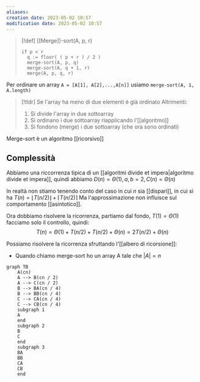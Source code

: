 ```yaml
---
aliases: 
creation date: 2023-05-02 10:57
modification date: 2023-05-02 10:57
---
```



>[!def] [[Merge]]-sort(A, p, r)
>```clike
>if p < r
>	q := floor( ( p + r ) / 2 )
>	merge-sort(A, p, q)
>	merge-sort(A, q + 1, r)
>	merge(A, p, q, r)
>```



Per ordinare un array `A = [A[1], A[2],...,A[n]]` usiamo `merge-sort(A, 1, A.length)`

>[!tldr]
>Se l'array ha meno di due elementi
>	è già ordinato
>Altrimenti:
>	1. Si divide l'array in due sottoarray
>	2. Si ordinano i due sottoarray riapplicando l'[[algoritmo]]
>	3. Si fondono (merge) i due sottoarray (che ora sono ordinati)

Merge-sort è un algoritmo [[ricorsivo]]

## Complessità
Abbiamo una riccorrenza tipica di un [[algoritmi divide et impera|algoritmo divide et impera]], quindi abbiamo
$D(n) = \Theta(1), a,b = 2, C(n) = \Theta(n)$

In realtà non stiamo tenendo conto del caso in cui $n$ sia [[dispari]], in cui si ha $T(n) = \lfloor T(n / 2) \rfloor + \lceil T(n / 2)\rceil$
Ma l'approssimazione non influisce sul comportamento [[asintotico]].

Ora dobbiamo risolvere la ricorrenza, partiamo dal fondo, $T(1) = \Theta(1)$ facciamo solo il controllo, quindi:
$$T(n) = \Theta(1) + T(n / 2) + T (n / 2) + \Theta(n) = 2T(n / 2) + \Theta(n)$$

Possiamo risolvere la ricorrenza sfruttando l'[[albero di ricorsione]]:
- Quando chiamo merge-sort ho un array A tale che $|A| = n$

```mermaid
graph TB
	A(cn)
	A --> B(cn / 2)
	A --> C(cn / 2)
	B --> BA(cn / 4)
	B --> BB(cn / 4)
	C --> CA(cn / 4)
	C --> CB(cn / 4)
	subgraph 1
	A
	end
	subgraph 2
	B
	C
	end
	subgraph 3
	BA
	BB
	CA
	CB
	end
	
```
